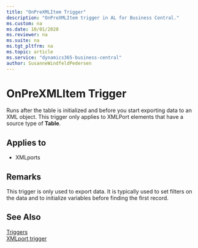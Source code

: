```yaml
---
title: "OnPreXMLItem Trigger"
description: "OnPreXMLItem trigger in AL for Business Central."
ms.custom: na
ms.date: 10/01/2020
ms.reviewer: na
ms.suite: na
ms.tgt_pltfrm: na
ms.topic: article
ms.service: "dynamics365-business-central"
author: SusanneWindfeldPedersen
---
```



# OnPreXMLItem Trigger
Runs after the table is initialized and before you start exporting data to an XML object. This trigger only applies to XMLPort elements that have a source type of **Table**.  
  
## Applies to  
- XMLports  
  
## Remarks  
 This trigger is only used to export data. It is typically used to set filters on the data and to initialize variables before finding the first record.  
  
## See Also  
 [Triggers](devenv-triggers.md)  
 [XMLport trigger](devenv-xmlport-triggers.md)  